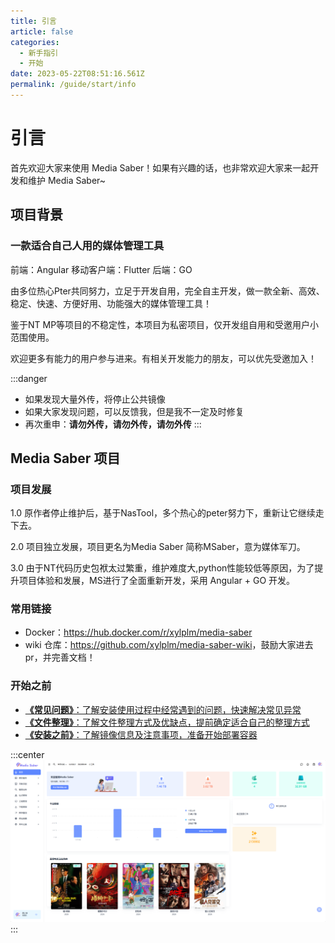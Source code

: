 ```yaml
---
title: 引言
article: false
categories: 
  - 新手指引
  - 开始
date: 2023-05-22T08:51:16.561Z
permalink: /guide/start/info
---
```


# 引言

首先欢迎大家来使用 Media Saber！如果有兴趣的话，也非常欢迎大家来一起开发和维护 Media Saber~

## 项目背景

### 一款适合自己人用的媒体管理工具

前端：Angular
移动客户端：Flutter
后端：GO

由多位热心Pter共同努力，立足于开发自用，完全自主开发，做一款全新、高效、稳定、快速、方便好用、功能强大的媒体管理工具！

鉴于NT MP等项目的不稳定性，本项目为私密项目，仅开发组自用和受邀用户小范围使用。

欢迎更多有能力的用户参与进来。有相关开发能力的朋友，可以优先受邀加入！

:::danger
- 如果发现大量外传，将停止公共镜像
- 如果大家发现问题，可以反馈我，但是我不一定及时修复
- 再次重申：**请勿外传，请勿外传，请勿外传**
:::

## Media Saber 项目

### 项目发展

1.0 原作者停止维护后，基于NasTool，多个热心的peter努力下，重新让它继续走下去。

2.0  项目独立发展，项目更名为Media Saber 简称MSaber，意为媒体军刀。

3.0 由于NT代码历史包袱太过繁重，维护难度大,python性能较低等原因，为了提升项目体验和发展，MS进行了全面重新开发，采用 Angular + GO 开发。

### 常用链接

- Docker：<https://hub.docker.com/r/xylplm/media-saber>
- wiki 仓库：<https://github.com/xylplm/media-saber-wiki>，鼓励大家进去 pr，并完善文档！

### 开始之前

- [**《常见问题》**：了解安装使用过程中经常遇到的问题，快速解决常见异常](/guide/start/problem/)
- [**《文件整理》**：了解文件整理方式及优缺点，提前确定适合自己的整理方式](/docs/other/glossary/#转移方式)
- [**《安装之前》**：了解镜像信息及注意事项，准备开始部署容器](/guide/install/start/)

:::center
![media_saber_screenshot.jpg](./images/media_saber_screenshot.png)
:::



